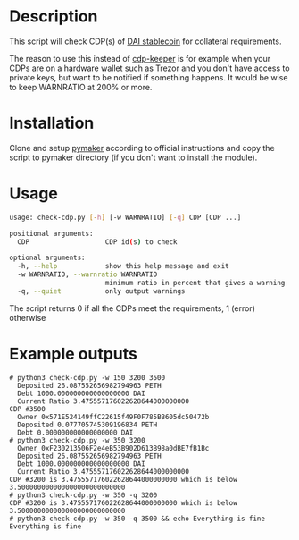 # Description

This script will check CDP(s) of [DAI stablecoin](https://makerdao.com/dai) for collateral requirements.

The reason to use this instead of [cdp-keeper](https://github.com/makerdao/cdp-keeper) is for example when your CDPs are on a hardware wallet such as Trezor and you don't have access to private keys, but want to be notified if something happens. It would be wise to keep WARNRATIO at 200% or more.

# Installation

Clone and setup [pymaker](https://github.com/makerdao/pymaker) according to official instructions and copy the script to pymaker directory (if you don't want to install the module).

# Usage

```bash
usage: check-cdp.py [-h] [-w WARNRATIO] [-q] CDP [CDP ...]

positional arguments:
  CDP                   CDP id(s) to check

optional arguments:
  -h, --help            show this help message and exit
  -w WARNRATIO, --warnratio WARNRATIO
                        minimum ratio in percent that gives a warning
  -q, --quiet           only output warnings
```

The script returns 0 if all the CDPs meet the requirements, 1 (error) otherwise

# Example outputs

```
# python3 check-cdp.py -w 150 3200 3500
  Deposited 26.087552656982794963 PETH
  Debt 1000.000000000000000000 DAI
  Current Ratio 3.475557176022628644000000000
CDP #3500
  Owner 0x571E524149ffC22615f49F0F785BB605dc50472b
  Deposited 0.077705745309196834 PETH
  Debt 0.000000000000000000 DAI
# python3 check-cdp.py -w 350 3200
  Owner 0xF230213506F2e4eB53B902D613B98a0dBE7fB1Bc
  Deposited 26.087552656982794963 PETH
  Debt 1000.000000000000000000 DAI
  Current Ratio 3.475557176022628644000000000
CDP #3200 is 3.475557176022628644000000000 which is below 3.500000000000000000000000000
# python3 check-cdp.py -w 350 -q 3200
CDP #3200 is 3.475557176022628644000000000 which is below 3.500000000000000000000000000
# python3 check-cdp.py -w 350 -q 3500 && echo Everything is fine
Everything is fine
```


































































